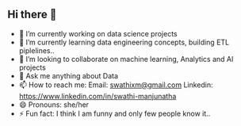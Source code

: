 ## Hi there 👋

- 🔭 I’m currently working on data science projects
- 🌱 I’m currently learning data engineering concepts, building ETL piplelines..
- 👯 I’m looking to collaborate on machine learning, Analytics and AI projects
- 💬 Ask me anything about Data
- 📫 How to reach me:
  Email: swathixm@gmail.com
  Linkedin: https://www.linkedin.com/in/swathi-manjunatha
- 😄 Pronouns: she/her
- ⚡ Fun fact: I think I am funny and only few people know it.. 
  
<!--
**swathi-manjunatha/swathi-manjunatha** is a ✨ _special_ ✨ repository because its `README.md` (this file) appears on your GitHub profile.

Here are some ideas to get you started:

- 🔭 I’m currently working on ...
- 🌱 I’m currently learning ...
- 👯 I’m looking to collaborate on ...
- 🤔 I’m looking for help with ...
- 💬 Ask me about ...
- 📫 How to reach me: ...
- 😄 Pronouns: ...
- ⚡ Fun fact: ...
-->
